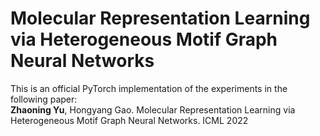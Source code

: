 # Molecular Representation Learning via Heterogeneous Motif Graph Neural Networks
This is an official PyTorch implementation of the experiments in the following paper:\
<b>Zhaoning Yu</b>, Hongyang Gao. Molecular Representation Learning via Heterogeneous Motif Graph Neural Networks. ICML 2022
